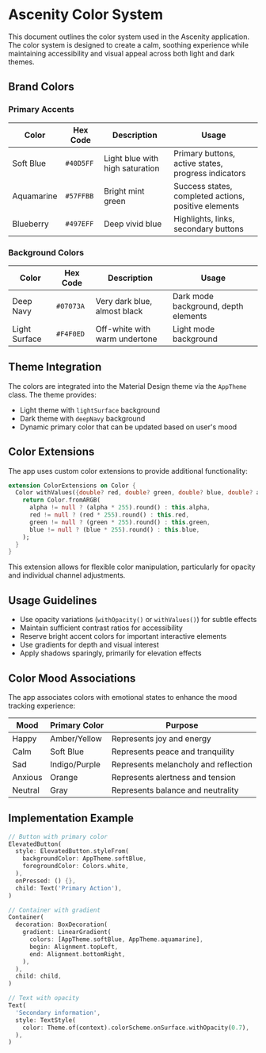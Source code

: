 # Ascenity Color System

This document outlines the color system used in the Ascenity application. The color system is designed to create a calm, soothing experience while maintaining accessibility and visual appeal across both light and dark themes.

## Brand Colors

### Primary Accents

| Color | Hex Code | Description | Usage |
|-------|----------|-------------|-------|
| Soft Blue | `#40D5FF` | Light blue with high saturation | Primary buttons, active states, progress indicators |
| Aquamarine | `#57FFBB` | Bright mint green | Success states, completed actions, positive elements |
| Blueberry | `#497EFF` | Deep vivid blue | Highlights, links, secondary buttons |

### Background Colors

| Color | Hex Code | Description | Usage |
|-------|----------|-------------|-------|
| Deep Navy | `#07073A` | Very dark blue, almost black | Dark mode background, depth elements |
| Light Surface | `#F4F0ED` | Off-white with warm undertone | Light mode background |

## Theme Integration

The colors are integrated into the Material Design theme via the `AppTheme` class. The theme provides:

- Light theme with `lightSurface` background
- Dark theme with `deepNavy` background
- Dynamic primary color that can be updated based on user's mood

## Color Extensions

The app uses custom color extensions to provide additional functionality:

```dart
extension ColorExtensions on Color {
  Color withValues({double? red, double? green, double? blue, double? alpha}) {
    return Color.fromARGB(
      alpha != null ? (alpha * 255).round() : this.alpha,
      red != null ? (red * 255).round() : this.red,
      green != null ? (green * 255).round() : this.green,
      blue != null ? (blue * 255).round() : this.blue,
    );
  }
}
```

This extension allows for flexible color manipulation, particularly for opacity and individual channel adjustments.

## Usage Guidelines

- Use opacity variations (`withOpacity()` or `withValues()`) for subtle effects
- Maintain sufficient contrast ratios for accessibility
- Reserve bright accent colors for important interactive elements
- Use gradients for depth and visual interest
- Apply shadows sparingly, primarily for elevation effects

## Color Mood Associations

The app associates colors with emotional states to enhance the mood tracking experience:

| Mood | Primary Color | Purpose |
|------|--------------|---------|
| Happy | Amber/Yellow | Represents joy and energy |
| Calm | Soft Blue | Represents peace and tranquility |
| Sad | Indigo/Purple | Represents melancholy and reflection |
| Anxious | Orange | Represents alertness and tension |
| Neutral | Gray | Represents balance and neutrality |

## Implementation Example

```dart
// Button with primary color
ElevatedButton(
  style: ElevatedButton.styleFrom(
    backgroundColor: AppTheme.softBlue,
    foregroundColor: Colors.white,
  ),
  onPressed: () {},
  child: Text('Primary Action'),
)

// Container with gradient
Container(
  decoration: BoxDecoration(
    gradient: LinearGradient(
      colors: [AppTheme.softBlue, AppTheme.aquamarine],
      begin: Alignment.topLeft,
      end: Alignment.bottomRight,
    ),
  ),
  child: child,
)

// Text with opacity
Text(
  'Secondary information',
  style: TextStyle(
    color: Theme.of(context).colorScheme.onSurface.withOpacity(0.7),
  ),
)
```